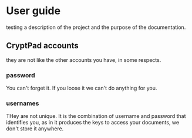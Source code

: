 # User guide

testing a description of the project and the purpose of the documentation.

## CryptPad accounts

they are not like the other accounts you have, in some respects.

### password

You can't forget it. If you loose it we can't do anything for you.

### usernames

THey are not unique. It is the combination of username and password that identifies you, as in it produces the keys to access your documents, we don't store it anywhere.